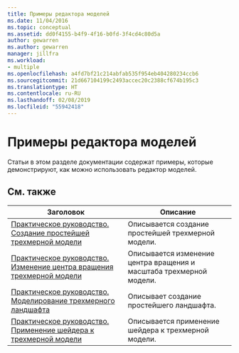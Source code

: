 ```yaml
---
title: Примеры редактора моделей
ms.date: 11/04/2016
ms.topic: conceptual
ms.assetid: dd0f4155-b4f9-4f16-b0fd-3f4cd4c80d5a
author: gewarren
ms.author: gewarren
manager: jillfra
ms.workload:
- multiple
ms.openlocfilehash: a4fd7bf21c214abfab535f954eb404280234ccb6
ms.sourcegitcommit: 21d667104199c2493accec20c2388cf674b195c3
ms.translationtype: HT
ms.contentlocale: ru-RU
ms.lasthandoff: 02/08/2019
ms.locfileid: "55942418"
---
```

# <a name="model-editor-examples"></a>Примеры редактора моделей

Статьи в этом разделе документации содержат примеры, которые демонстрируют, как можно использовать редактор моделей.

## <a name="related-topics"></a>См. также

|Заголовок|Описание|
|-----------|-----------------|
|[Практическое руководство. Создание простейшей трехмерной модели](../designers/how-to-create-a-basic-3-d-model.md)|Описывается создание простейшей трехмерной модели.|
|[Практическое руководство. Изменение центра вращения трехмерной модели](../designers/how-to-modify-the-pivot-point-of-a-3-d-model.md)|Описывается изменение центра вращения и масштаба трехмерной модели.|
|[Практическое руководство. Моделирование трехмерного ландшафта](../designers/how-to-model-3-d-terrain.md)|Описывает создание простейшего ландшафта.|
|[Практическое руководство. Применение шейдера к трехмерной модели](../designers/how-to-apply-a-shader-to-a-3-d-model.md)|Описывается применение шейдера к трехмерной модели.|